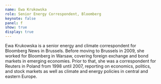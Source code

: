 ```yaml
---
name: Ewa Krukowska
role: Senior Energy Correspondent, Bloomberg
keynote: false
panel: f
show: true
display: true
---
```


Ewa Krukowska is a senior energy and climate correspondent for Bloomberg News in Brussels. Before moving to Brussels in 2009, she worked for Bloomberg in Warsaw, covering foreign exchange and bond markets in emerging economies. Prior to that, she was a correspondent for Reuters in Poland from 1998 until 2007, reporting on economics, politics, and stock markets as well as climate and energy policies in central and eastern Europe.
